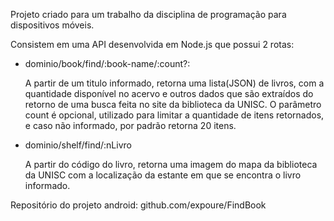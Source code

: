 
Projeto criado para um trabalho da disciplina de programação para dispositivos móveis.

Consistem em uma API desenvolvida em Node.js que possui 2 rotas:

* dominio/book/find/:book-name/:count?: 

  A partir de um titulo informado, retorna uma lista(JSON) de livros, com a quantidade disponível no acervo e outros dados que são extraídos do retorno de uma busca feita no site da biblioteca da UNISC. O parâmetro count é opcional, utilizado para limitar a quantidade de itens retornados, e caso não informado, por padrão retorna 20 itens.

* dominio/shelf/find/:nLivro

  A partir do código do livro, retorna uma imagem do mapa da biblioteca da UNISC com a localização da estante em que se encontra o livro informado.

Repositório do projeto android: github.com/expoure/FindBook
